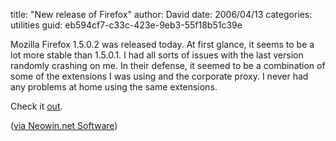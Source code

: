 
title: "New release of Firefox"
author: David
date: 2006/04/13
categories: utilities
guid: eb594cf7-c33c-423e-9eb3-55f18b51c39e

Mozilla Firefox 1.5.0.2 was released today. At first glance, it seems to be a lot more stable than 1.5.0.1. I had all sorts of issues with the last version randomly crashing on me. In their defense, it seemed to be a combination of some of the extensions I was using and the corporate proxy. I never had any problems at home using the same extensions.

Check it [out](ftp://ftp.mozilla.org/pub/mozilla.org/firefox/releases/1.5.0.2/win32/en-US/Firefox%20Setup%201.5.0.2.exe).

([via Neowin.net Software](http://feeds.feedburner.com/neowin-software?m=403))

